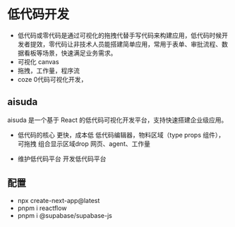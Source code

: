 # 低代码开发

- 低代码或零代码是通过可视化的拖拽代替手写代码来构建应用，低代码时候开发者提效，零代码让非技术人员能搭建简单应用，常用于表单、审批流程、数据看板等场景，快速满足业务需求。
- 可视化 canvas
- 拖拽，工作量，程序流
- coze
    0代码可视化开发，

## aisuda

aisuda 是一个基于 React 的低代码可视化开发平台，支持快速搭建企业级应用。

- 低代码的核心
    更快，成本低
    低代码编辑器，物料区域（type props 组件），可拖拽
    组合显示区域drop 网页、agent、工作量

- 维护低代码平台 开发低代码平台

## 配置

- npx create-next-app@latest
- pnpm i reactflow
- pnpm i @supabase/supabase-js
